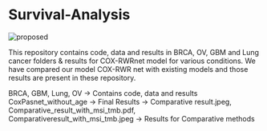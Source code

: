 # Survival-Analysis

![proposed](https://github.com/sakshig26/Survival-Analysis/assets/104989737/a72d0271-2520-4475-b95b-fe4fdad047e5)

This repository contains code, data and results in BRCA, OV, GBM and Lung cancer folders & results for COX-RWRnet model for various conditions. We have compared our model COX-RWR net with existing models and those results are present in these repository.

BRCA, GBM, Lung, OV -> Contains code, data and results
CoxPasnet_without_age ->
Final Results ->
Comparative result.jpeg, Comparative_result_with_msi_tmb.pdf, Comparativeresult_with_msi_tmb.jpeg -> Results for Comparative methods 
